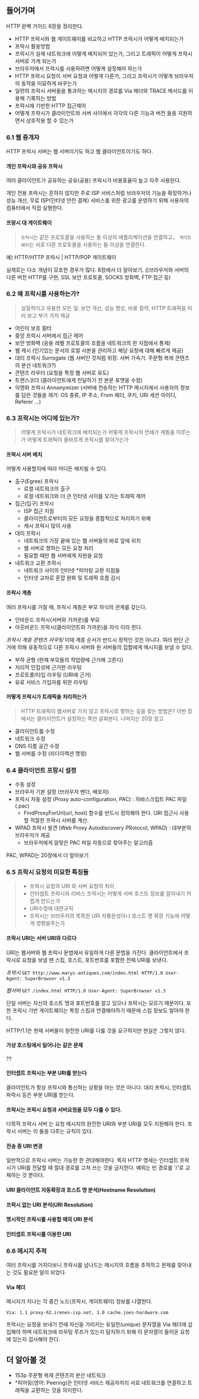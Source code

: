 ## 들어가며

HTTP 완벽 가이드 6장을 정리한다.

- HTTP 프락시와 웹 게이트웨이를 비교하고 HTTP 프락시가 어떻게 배치되는가
- 프락시 활용방법
- 프락시가 실제 네트워크에 어떻게 배치되어 있는가, 그리고 트래픽이 어떻게 프락시 서버로 가게 되는가
- 브라우저에서 프락시를 사용하려면 어떻게 설정해야 하는가
- HTTP 프락시 요청이 서버 요청과 어떻게 다른가, 그리고 프락시가 어떻게 브라우저의 동작을 미묘하게 바꾸는가
- 일련의 프락시 서버들을 통과하는 메시지의 경로를 Via 헤더와 TRACE 메서드를 이용해 기록하는 방법
- 프락시에 기반한 HTTP 접근제어
- 어떻게 프락시가 클라이언트와 서버 사이에서 각각의 다른 기능과 버전 들을 지원하면서 상호작용 할 수 있는가

### 6.1 웹 중개자

HTTP 프락시 서버는 웹 서버이기도 하고 웹 클라이언트이기도 하다.

#### 개인 프락시와 공유 프락시

여러 클라이언트가 공유하는 공유(공용) 프락시가 비용효율이 높고 자주 사용된다.

개인 전용 프락시는 흔하지 않지만 주로 ISP 서비스처럼 브라우저의 기능을 확장하거나 성능 개선, 무료 ISP(인터넷 안전 결제) 서비스를 위한 광고를 운영하기 위해 사용자의 컴퓨터에서 직접 실행한다.

#### 프랑시 대 게이트웨이

> `프락시`는 같은 프로토콜을 사용하는 둘 이상의 애플리케이션을 연결하고， `게이트웨이`는 서로 다른 프로토콜을 사용하는 둘 이상을 연결한다.

예) HTTP/HTTP 프락시 | HTTP/POP 게이트웨이

실제로는 다소 개념이 모호한 경우가 많다. 8장에서 더 알아보기.
()브라우저와 서버의 다른 버전 HTTP를 구현, SSL 보안 프로토콜, SOCKS 방화벽, FTP 접근 등)

### 6.2 왜 프락시를 사용하는가?

> 실질적이고 유용한 모든 일: 보안 개선, 성능 향상, 비용 절약, HTTP 트래픽을 미리 보고 부가 가치 제공

- 어린이 보호 필터
- 중앙 프락시 서버에서 접근 제어
- 보안 방화벽 (응용 레벨 프로토콜의 흐름을 네트워크의 한 지점에서 통제)
- 웹 캐시 (인기있는 문서의 로컬 사본을 관리하고 해당 요청에 대해 빠르게 제공)
- 대리 프락시 Surrogate (웹 서버인 것처럼 위장. 서버 가속기. 주문형 복제 콘텐츠의 분산 네트워크?)
- 콘텐츠 라우터 (요청을 특정 웹 서버로 유도)
- 트랜스코더 (클라이언트에게 전달하기 전 본문 포맷을 수정)
- 익명화 프락시 Annonymizer (서버에 전송하는 HTTP 메시지에서 사용자의 정보를 담은 것들을 제거: OS 종류, IP 주소, From 헤더, 쿠키, URI 세션 아이디, Referer ...)

### 6.3 프락시는 어디에 있는가?

> 어떻게 프락시가 네트워크에 배치되는가
> 어떻게 프락시의 연쇄가 계틍을 이루는가
> 어떻게 트래픽이 올바르게 프락시를 찾아가는가

#### 프락시 서버 배치

어떻게 사용할지에 따라 어디든 배치될 수 있다.

- 출구(Egree) 프락시
  - 로컬 네트워크의 출구
  - 로컬 네트워크와 더 큰 인터넷 사이를 오가는 트래픽 제어
- 접근(입구) 프락시
  - ISP 접근 지점
  - 클라이언트로부터의 모든 요청을 종합적으로 처리하기 위해
  - 캐시 프락시 많이 사용
- 대리 프락시
  - 네트워크의 가장 끝에 있는 웹 서버들의 바로 앞에 위치
  - 웹 서버로 향하는 모든 요청 처리
  - 필요할 때만 웹 서버에게 자원을 요청
- 네트워크 교환 프락시
  - 네트워크 사이의 인터넷 \*피어링 교환 지점들
  - 인터넷 교차로 혼잡 완화 및 트래픽 흐름 감시

#### 프락시 계층

여러 프락시를 거칠 때, 프락시 계층은 부모 자식의 관계를 갖는다.

- 인바운드 프락시(서버와 가까운)를 부모
- 아웃바운드 프락시(클라이언트와 가까운)을 자식
  이라 한다.

_프락시 계층 콘텐츠 라우팅_
이때 계층 순서가 반드시 정적인 것은 아니다. 여러 판단 근거에 의해 유동적으로 다른 프락시 서버와 원 서버들의 집합에게 메시지를 보낼 수 있다.

- 부하 균형 (현재 부모들의 작업량에 근거해 고른다)
- 지리적 인접성에 근거한 라우팅
- 프로토콜/타입 라우팅 (URI에 근거)
- 유료 서비스 가입자를 위한 라우팅

#### 어떻게 프락시가 트래픽을 처리하는가

> HTTP 트래픽이 웹서버로 가지 않고 프락시로 향하는 길을 찾는 방법은? 이번 장에서는 클라이언트가 설정하는 쪽만 살펴본다. 나머지는 20장 참고

- 클라이언트를 수정
- 네트워크 수정
- DNS 이름 공간 수정
- 웹 서버를 수정 (리다이렉션 명령)

### 6.4 클라이언트 프랑시 설정

- 수동 설정
- 브라우저 기본 설정 (브라우저 벤더, 배포자)
- 프락시 자동 설정 (Proxy auto-configuration, PAC) : 자바스크립트 PAC 파일(.pac)
  - FindProxyForUrl(url, host) 함수를 반드시 정의해야 한다. URI 접근시 사용할 적절한 프락시 서버를 계산.
- WPAD 프락시 발견 (Web Proxy Autodiscovery PRotocol, WPAD) : 대부분의 브라우저가 제공
  - 브라우저에게 알맞은 PAC 파일 자동으로 찾아주는 알고리즘

PAC, WPAD는 20장에서 더 알아보기

### 6.5 프락시 요청의 미묘한 특징들

> - 프락시 요청의 URI 와 서버 요청의 차이
> - 인터셉트 프락시와 리버스 프락시는 어떻게 서버 호스트 정보를 알아내기 어렵게 만드는가
> - URl수정에 대한규칙
> - 프락시는 브라우저의 똑똑한 URI 자통완성이나 호스트 명 확장 기능에 어떻게 영향을주는가

#### 프락시 URI는 서버 URI와 다르다

URI는 웹서버와 웹 프락시 문법에서 유일하게 다른 문법을 가진다.
클라이언트에서 프락시로 요청을 보낼 땐 스킴, 호스트, 포트번호를 포함한 전체 URI를 보낸다.

_프락시_
`GET http://www.marys-antiques.com/index.html HTTP/1.0 User-Agent: SuperBrowser v1.3`

_웹서버_
`GET /index.html HTTP/1.0 User-Agent: SuperBrowser v1.3`

단일 서버는 자신의 호스트 명과 포트번호를 알고 있으나 프락시는 모르기 때문이다. 또한 프락시 기반 게이트웨이는 특정 스킴과 연결해야하기 때문에 스킴 정보도 알아야 한다.

HTTP/1.1은 현재 서버들이 완전한 URI를 다룰 것을 요구하지만 현실은 그렇지 않다.

#### 가상 호스팅에서 일어나는 같은 문제

??

#### 인터셉트 프락시는 부분 URI를 받는다

클라이언트가 항상 프락시와 통신하는 상황을 아는 것은 아니다. 대리 프락시, 인터셉트 파락시 등은 부분 URI를 받는다.

#### 프락시는 프락시 요청과 서버요청을 모두 다룰 수 있다.

다목적 프락시 서버 는 요청 메시지의 완전한 URI와 부분 URI를 모두 지원해야 한다. 프락시 서버는 이 둘을 다루는 규칙이 있다.

#### 전송 중 URI 변경

일반적으로 프락시 서버는 가능한 한 관대해야한다.
특히 HTTP 명세는 인터셉트 프락시가 URI를 전달할 때 절대 경로를 고쳐 쓰는 것을 금지한다. 예외는 빈 경로를 '/'로 교체하는 것 뿐이다.

#### URI 클라이언트 자동확장과 호스트 명 분석(Hostname Resolution)

#### 프락시 없는 URI 분석(URI Resolution)

#### 명시적인 프락시를 사용할 때의 URI 분석

#### 인터셉트 프락시를 이용한 URI

### 6.6 메시지 추적

여러 프락시를 거치다보니 프락시를 넘나드는 메시지의 흐름을 추적하고 문제를 찾아내는 것도 필요한 일이 되었다.

#### Via 헤더

메시지가 지나는 각 중간 노드(프락시, 게이트웨이) 정보를 나열한다.

`Via: 1.1 proxy-62.irenes-isp.net, 1.0 cache.joes-hardware.com`

프락시는 요청을 보내기 전에 자신을 가리키는 유일한(unique) 문자열을 Via 헤더에 삽입해야 하며 네트워크에 라우팅 루프가 있는지 탐지하기 위해 이 문자열이 들어온 요청에 있는지 검사해야 한다.

## 더 알아볼 것

- 153p 주문형 복제 콘텐츠의 분산 네트워크
- \*피어링(영어: Peering)은 인터넷 서비스 제공자끼리 서로 네트워크를 연결하고 트래픽을 교환하는 것을 의미한다.
